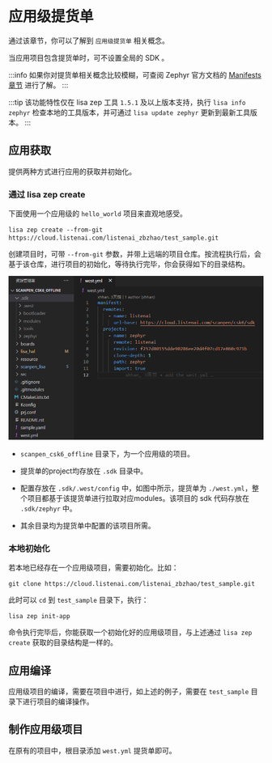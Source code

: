 # 应用级提货单

通过该章节，你可以了解到 `应用级提货单` 相关概念。

当应用项目包含提货单时，可不设置全局的 SDK 。

:::info
如果你对提货单相关概念比较模糊，可查阅 Zephyr 官方文档的 [Manifests章节](https://zephyr-docs.listenai.com/guides/west/manifest.html) 进行了解。
:::

:::tip
该功能特性仅在 lisa zep 工具 `1.5.1` 及以上版本支持，执行 `lisa info zephyr` 检查本地的工具版本，并可通过 `lisa update zephyr` 更新到最新工具版本。
:::

## 应用获取

提供两种方式进行应用的获取并初始化。

### 通过 lisa zep create

下面使用一个应用级的 `hello_world` 项目来直观地感受。

```shell
lisa zep create --from-git https://cloud.listenai.com/listenai_zbzhao/test_sample.git
```

创建项目时，可带 `--from-git` 参数，并带上远端的项目仓库。按流程执行后，会基于该仓库，进行项目的初始化，等待执行完毕，你会获得如下的目录结构。

![image](./images/app_proj_1.png)

- `scanpen_csk6_offline` 目录下，为一个应用级的项目。

- 提货单的project均存放在 `.sdk` 目录中。

- 配置存放在 `.sdk/.west/config` 中，如图中所示，提货单为 `./west.yml`，整个项目都基于该提货单进行拉取对应modules。该项目的 sdk 代码存放在 `.sdk/zephyr` 中。

- 其余目录均为提货单中配置的该项目所需。

### 本地初始化

若本地已经存在一个应用级项目，需要初始化。比如：

```shell
git clone https://cloud.listenai.com/listenai_zbzhao/test_sample.git
```

此时可以 `cd` 到 `test_sample` 目录下，执行：

```shell
lisa zep init-app
```

命令执行完毕后，你能获取一个初始化好的应用级项目，与上述通过 `lisa zep create` 获取的目录结构是一样的。


## 应用编译

应用级项目的编译，需要在项目中进行，如上述的例子，需要在 `test_sample` 目录下进行项目的编译操作。

## 制作应用级项目

在原有的项目中，根目录添加 `west.yml` 提货单即可。
